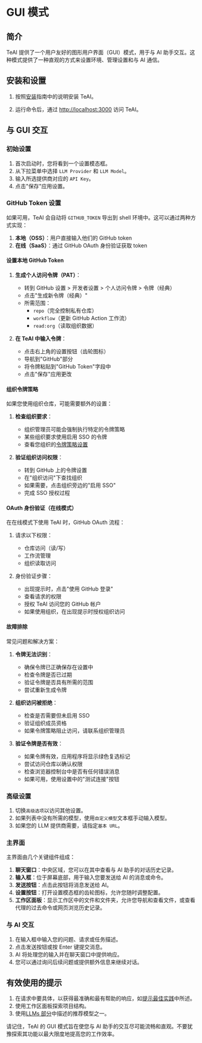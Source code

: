# GUI 模式

## 简介

TeAI 提供了一个用户友好的图形用户界面（GUI）模式，用于与 AI 助手交互。这种模式提供了一种直观的方式来设置环境、管理设置和与 AI 通信。

## 安装和设置

1. 按照[安装](../installation)指南中的说明安装 TeAI。

2. 运行命令后，通过 [http://localhost:3000](http://localhost:3000) 访问 TeAI。

## 与 GUI 交互

### 初始设置

1. 首次启动时，您将看到一个设置模态框。
2. 从下拉菜单中选择 `LLM Provider` 和 `LLM Model`。
3. 输入所选提供商对应的 `API Key`。
4. 点击"保存"应用设置。

### GitHub Token 设置

如果可用，TeAI 会自动将 `GITHUB_TOKEN` 导出到 shell 环境中。这可以通过两种方式实现：

1. **本地（OSS）**：用户直接输入他们的 GitHub token
2. **在线（SaaS）**：通过 GitHub OAuth 身份验证获取 token

#### 设置本地 GitHub Token

1. **生成个人访问令牌（PAT）**：
   - 转到 GitHub 设置 > 开发者设置 > 个人访问令牌 > 令牌（经典）
   - 点击"生成新令牌（经典）"
   - 所需范围：
     - `repo`（完全控制私有仓库）
     - `workflow`（更新 GitHub Action 工作流）
     - `read:org`（读取组织数据）

2. **在 TeAI 中输入令牌**：
   - 点击右上角的设置按钮（齿轮图标）
   - 导航到"GitHub"部分
   - 将令牌粘贴到"GitHub Token"字段中
   - 点击"保存"应用更改

#### 组织令牌策略

如果您使用组织仓库，可能需要额外的设置：

1. **检查组织要求**：
   - 组织管理员可能会强制执行特定的令牌策略
   - 某些组织要求使用启用 SSO 的令牌
   - 查看您组织的[令牌策略设置](https://docs.github.com/en/organizations/managing-programmatic-access-to-your-organization/setting-a-personal-access-token-policy-for-your-organization)

2. **验证组织访问权限**：
   - 转到 GitHub 上的令牌设置
   - 在"组织访问"下查找组织
   - 如果需要，点击组织旁边的"启用 SSO"
   - 完成 SSO 授权过程

#### OAuth 身份验证（在线模式）

在在线模式下使用 TeAI 时，GitHub OAuth 流程：

1. 请求以下权限：
   - 仓库访问（读/写）
   - 工作流管理
   - 组织读取访问

2. 身份验证步骤：
   - 出现提示时，点击"使用 GitHub 登录"
   - 查看请求的权限
   - 授权 TeAI 访问您的 GitHub 帐户
   - 如果使用组织，在出现提示时授权组织访问

#### 故障排除

常见问题和解决方案：

1. **令牌无法识别**：
   - 确保令牌已正确保存在设置中
   - 检查令牌是否已过期
   - 验证令牌是否具有所需的范围
   - 尝试重新生成令牌

2. **组织访问被拒绝**：
   - 检查是否需要但未启用 SSO
   - 验证组织成员资格
   - 如果令牌策略阻止访问，请联系组织管理员

3. **验证令牌是否有效**：
   - 如果令牌有效，应用程序将显示绿色复选标记
   - 尝试访问仓库以确认权限
   - 检查浏览器控制台中是否有任何错误消息
   - 如果可用，使用设置中的"测试连接"按钮

### 高级设置

1. 切换`高级选项`以访问其他设置。
2. 如果列表中没有所需的模型，使用`自定义模型`文本框手动输入模型。
3. 如果您的 LLM 提供商需要，请指定`基本 URL`。

### 主界面

主界面由几个关键组件组成：

1. **聊天窗口**：中央区域，您可以在其中查看与 AI 助手的对话历史记录。
2. **输入框**：位于屏幕底部，用于输入您要发送给 AI 的消息或命令。
3. **发送按钮**：点击此按钮将消息发送给 AI。
4. **设置按钮**：打开设置模态框的齿轮图标，允许您随时调整配置。
5. **工作区面板**：显示工作区中的文件和文件夹，允许您导航和查看文件，或查看代理的过去命令或网页浏览历史记录。

### 与 AI 交互

1. 在输入框中输入您的问题、请求或任务描述。
2. 点击发送按钮或按 Enter 键提交消息。
3. AI 将处理您的输入并在聊天窗口中提供响应。
4. 您可以通过询问后续问题或提供额外信息来继续对话。

## 有效使用的提示

1. 在请求中要具体，以获得最准确和最有帮助的响应，如[提示最佳实践](../prompting/prompting-best-practices)中所述。
2. 使用工作区面板探索项目结构。
3. 使用[LLMs 部分](usage/llms/llms.md)中描述的推荐模型之一。

请记住，TeAI 的 GUI 模式旨在使您与 AI 助手的交互尽可能流畅和直观。不要犹豫探索其功能以最大限度地提高您的工作效率。
